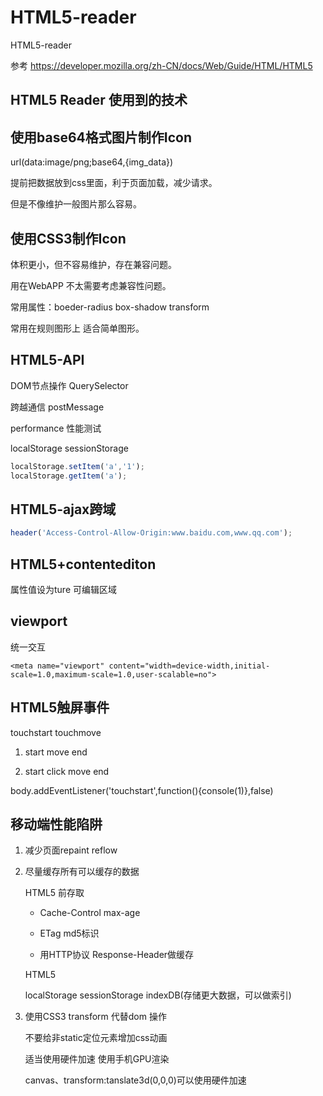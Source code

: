 # HTML5-reader
HTML5-reader

参考 https://developer.mozilla.org/zh-CN/docs/Web/Guide/HTML/HTML5

## HTML5 Reader 使用到的技术

## 使用base64格式图片制作Icon

  url(data:image/png;base64,{img_data})
  
  提前把数据放到css里面，利于页面加载，减少请求。

  但是不像维护一般图片那么容易。

## 使用CSS3制作Icon

  体积更小，但不容易维护，存在兼容问题。

  用在WebAPP 不太需要考虑兼容性问题。

  常用属性：boeder-radius box-shadow transform

  常用在规则图形上 适合简单图形。

## HTML5-API
  
  DOM节点操作 QuerySelector 

  跨越通信 postMessage

  performance 性能测试 

  localStorage sessionStorage 

  ``` JavaScript
  localStorage.setItem('a','1');   
  localStorage.getItem('a');
  ```

## HTML5-ajax跨域 

  ``` JavaScript
  header('Access-Control-Allow-Origin:www.baidu.com,www.qq.com');
  ```

## HTML5+contentediton

  属性值设为ture 可编辑区域

## viewport

  统一交互

  ```
  <meta name="viewport" content="width=device-width,initial-scale=1.0,maximum-scale=1.0,user-scalable=no">
  ```

## HTML5触屏事件
  
  touchstart touchmove  

  1. start move end 

  2. start click move end

  body.addEventListener('touchstart',function(){console(1)},false)

## 移动端性能陷阱

  1. 减少页面repaint reflow

  2. 尽量缓存所有可以缓存的数据

      HTML5 前存取
      * Cache-Control max-age

      * ETag md5标识
  
      * 用HTTP协议 Response-Header做缓存

      HTML5

      localStorage sessionStorage indexDB(存储更大数据，可以做索引)
  
   3. 使用CSS3 transform 代替dom 操作
    
      不要给非static定位元素增加css动画

      适当使用硬件加速 使用手机GPU渲染

      canvas、transform:tanslate3d(0,0,0)可以使用硬件加速

    

